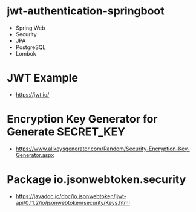 # jwt-authentication-springboot
- Spring Web
- Security
- JPA
- PostgreSQL
- Lombok

# JWT Example
- https://jwt.io/

# Encryption Key Generator for Generate SECRET_KEY
- https://www.allkeysgenerator.com/Random/Security-Encryption-Key-Generator.aspx

# Package io.jsonwebtoken.security
- https://javadoc.io/doc/io.jsonwebtoken/jjwt-api/0.11.2/io/jsonwebtoken/security/Keys.html


